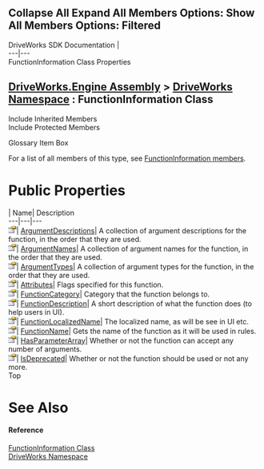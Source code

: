 Collapse All Expand All Members Options: Show All  Members Options: Filtered   
---  
DriveWorks SDK Documentation  |   
---|---  
FunctionInformation Class Properties   
  
[DriveWorks.Engine Assembly](topic2156.md) > [DriveWorks Namespace](topic2159.md) : FunctionInformation Class  
---  
  
Include Inherited Members    
Include Protected Members    


Glossary Item Box

For a list of all members of this type, see [FunctionInformation members](topic2925.md).

# Public Properties

| Name| Description  
---|---|---  
![Public Property](dotnetimages/publicProperty.gif)| [ArgumentDescriptions](topic2930.md)| A collection of argument descriptions for the function, in the order that they are used.   
![Public Property](dotnetimages/publicProperty.gif)| [ArgumentNames](topic2931.md)| A collection of argument names for the function, in the order that they are used.   
![Public Property](dotnetimages/publicProperty.gif)| [ArgumentTypes](topic2932.md)| A collection of argument types for the function, in the order that they are used.   
![Public Property](dotnetimages/publicProperty.gif)| [Attributes](topic2933.md)| Flags specified for this function.   
![Public Property](dotnetimages/publicProperty.gif)| [FunctionCategory](topic2934.md)| Category that the function belongs to.   
![Public Property](dotnetimages/publicProperty.gif)| [FunctionDescription](topic2935.md)| A short description of what the function does (to help users in UI).   
![Public Property](dotnetimages/publicProperty.gif)| [FunctionLocalizedName](topic2936.md)| The localized name, as will be see in UI etc.   
![Public Property](dotnetimages/publicProperty.gif)| [FunctionName](topic2937.md)| Gets the name of the function as it will be used in rules.   
![Public Property](dotnetimages/publicProperty.gif)| [HasParameterArray](topic2938.md)| Whether or not the function can accept any number of arguments.   
![Public Property](dotnetimages/publicProperty.gif)| [IsDeprecated](topic2939.md)| Whether or not the function should be used or not any more.   
Top

# See Also

#### Reference

[FunctionInformation Class](topic2924.md)   
[DriveWorks Namespace](topic2159.md)


